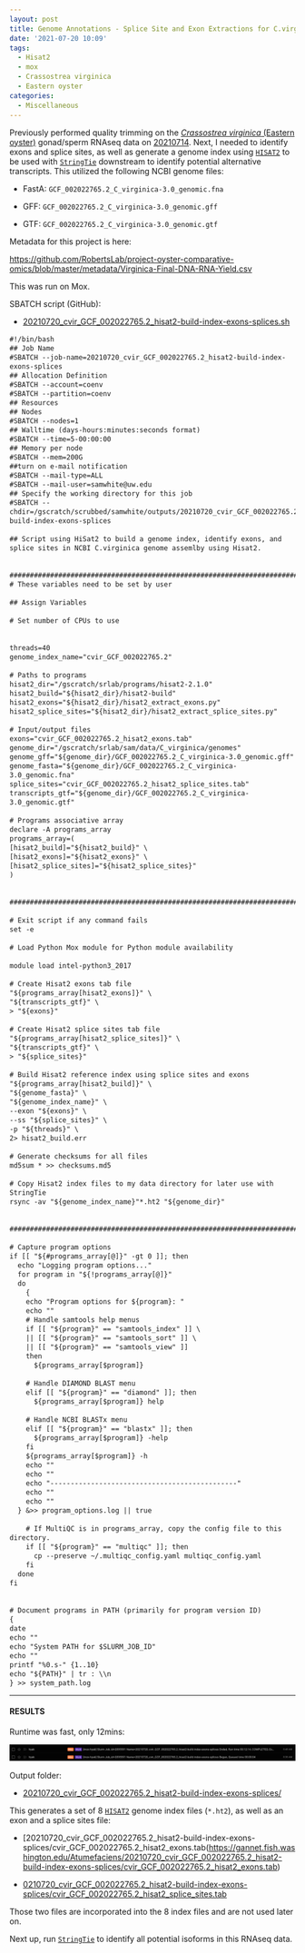 ```yaml
---
layout: post
title: Genome Annotations - Splice Site and Exon Extractions for C.virginica GCF_002022765.2 Genome Using Hisat2 on Mox
date: '2021-07-20 10:09'
tags: 
  - Hisat2
  - mox
  - Crassostrea virginica
  - Eastern oyster
categories: 
  - Miscellaneous
---
```

Previously performed quality trimming on the [_Crassostrea virginica_ (Eastern oyster)](https://en.wikipedia.org/wiki/Eastern_oyster) gonad/sperm RNAseq data on [20210714](https://robertslab.github.io/sams-notebook/2021/07/14/Trimming-C.virginica-Gonad-RNAseq-with-FastP-on-Mox.html). Next, I needed to identify exons and splice sites, as well as generate a genome index using [`HISAT2`](https://daehwankimlab.github.io/hisat2/) to be used with [`StringTie`](https://ccb.jhu.edu/software/stringtie/) downstream to identify potential alternative transcripts. This utilized the following NCBI genome files:

- FastA: `GCF_002022765.2_C_virginica-3.0_genomic.fna`

- GFF: `GCF_002022765.2_C_virginica-3.0_genomic.gff`

- GTF: `GCF_002022765.2_C_virginica-3.0_genomic.gtf`

Metadata for this project is here:

https://github.com/RobertsLab/project-oyster-comparative-omics/blob/master/metadata/Virginica-Final-DNA-RNA-Yield.csv

This was run on Mox.

SBATCH script (GitHub):

- [20210720_cvir_GCF_002022765.2_hisat2-build-index-exons-splices.sh](https://github.com/RobertsLab/sams-notebook/blob/master/sbatch_scripts/20210720_cvir_GCF_002022765.2_hisat2-build-index-exons-splices.sh)


```shell
#!/bin/bash
## Job Name
#SBATCH --job-name=20210720_cvir_GCF_002022765.2_hisat2-build-index-exons-splices
## Allocation Definition
#SBATCH --account=coenv
#SBATCH --partition=coenv
## Resources
## Nodes
#SBATCH --nodes=1
## Walltime (days-hours:minutes:seconds format)
#SBATCH --time=5-00:00:00
## Memory per node
#SBATCH --mem=200G
##turn on e-mail notification
#SBATCH --mail-type=ALL
#SBATCH --mail-user=samwhite@uw.edu
## Specify the working directory for this job
#SBATCH --chdir=/gscratch/scrubbed/samwhite/outputs/20210720_cvir_GCF_002022765.2_hisat2-build-index-exons-splices

## Script using HiSat2 to build a genome index, identify exons, and splice sites in NCBI C.virginica genome assemlby using Hisat2.


###################################################################################
# These variables need to be set by user

## Assign Variables

# Set number of CPUs to use


threads=40
genome_index_name="cvir_GCF_002022765.2"

# Paths to programs
hisat2_dir="/gscratch/srlab/programs/hisat2-2.1.0"
hisat2_build="${hisat2_dir}/hisat2-build"
hisat2_exons="${hisat2_dir}/hisat2_extract_exons.py"
hisat2_splice_sites="${hisat2_dir}/hisat2_extract_splice_sites.py"

# Input/output files
exons="cvir_GCF_002022765.2_hisat2_exons.tab"
genome_dir="/gscratch/srlab/sam/data/C_virginica/genomes"
genome_gff="${genome_dir}/GCF_002022765.2_C_virginica-3.0_genomic.gff"
genome_fasta="${genome_dir}/GCF_002022765.2_C_virginica-3.0_genomic.fna"
splice_sites="cvir_GCF_002022765.2_hisat2_splice_sites.tab"
transcripts_gtf="${genome_dir}/GCF_002022765.2_C_virginica-3.0_genomic.gtf"

# Programs associative array
declare -A programs_array
programs_array=(
[hisat2_build]="${hisat2_build}" \
[hisat2_exons]="${hisat2_exons}" \
[hisat2_splice_sites]="${hisat2_splice_sites}"
)


###################################################################################################

# Exit script if any command fails
set -e

# Load Python Mox module for Python module availability

module load intel-python3_2017

# Create Hisat2 exons tab file
"${programs_array[hisat2_exons]}" \
"${transcripts_gtf}" \
> "${exons}"

# Create Hisat2 splice sites tab file
"${programs_array[hisat2_splice_sites]}" \
"${transcripts_gtf}" \
> "${splice_sites}"

# Build Hisat2 reference index using splice sites and exons
"${programs_array[hisat2_build]}" \
"${genome_fasta}" \
"${genome_index_name}" \
--exon "${exons}" \
--ss "${splice_sites}" \
-p "${threads}" \
2> hisat2_build.err

# Generate checksums for all files
md5sum * >> checksums.md5

# Copy Hisat2 index files to my data directory for later use with StringTie
rsync -av "${genome_index_name}"*.ht2 "${genome_dir}"


#######################################################################################################

# Capture program options
if [[ "${#programs_array[@]}" -gt 0 ]]; then
  echo "Logging program options..."
  for program in "${!programs_array[@]}"
  do
    {
    echo "Program options for ${program}: "
    echo ""
    # Handle samtools help menus
    if [[ "${program}" == "samtools_index" ]] \
    || [[ "${program}" == "samtools_sort" ]] \
    || [[ "${program}" == "samtools_view" ]]
    then
      ${programs_array[$program]}

    # Handle DIAMOND BLAST menu
    elif [[ "${program}" == "diamond" ]]; then
      ${programs_array[$program]} help

    # Handle NCBI BLASTx menu
    elif [[ "${program}" == "blastx" ]]; then
      ${programs_array[$program]} -help
    fi
    ${programs_array[$program]} -h
    echo ""
    echo ""
    echo "----------------------------------------------"
    echo ""
    echo ""
  } &>> program_options.log || true

    # If MultiQC is in programs_array, copy the config file to this directory.
    if [[ "${program}" == "multiqc" ]]; then
      cp --preserve ~/.multiqc_config.yaml multiqc_config.yaml
    fi
  done
fi


# Document programs in PATH (primarily for program version ID)
{
date
echo ""
echo "System PATH for $SLURM_JOB_ID"
echo ""
printf "%0.s-" {1..10}
echo "${PATH}" | tr : \\n
} >> system_path.log
```

---

#### RESULTS

Runtime was fast, only 12mins:

![Runtime for Hisat2 indexing for C.virginica GCF_002022765.2 on Mox](https://github.com/RobertsLab/sams-notebook/blob/master/images/screencaps/20210720_cvir_GCF_002022765.2_hisat2-build-index-exons-splices_runtime.png?raw=true)

Output folder:

- [20210720_cvir_GCF_002022765.2_hisat2-build-index-exons-splices/](https://gannet.fish.washington.edu/Atumefaciens/20210720_cvir_GCF_002022765.2_hisat2-build-index-exons-splices/)

This generates a set of 8 [`HISAT2`](https://daehwankimlab.github.io/hisat2/) genome index files (`*.ht2`), as well as an exon and a splice sites file:

- [20210720_cvir_GCF_002022765.2_hisat2-build-index-exons-splices/cvir_GCF_002022765.2_hisat2_exons.tab(https://gannet.fish.washington.edu/Atumefaciens/20210720_cvir_GCF_002022765.2_hisat2-build-index-exons-splices/cvir_GCF_002022765.2_hisat2_exons.tab)

- [0210720_cvir_GCF_002022765.2_hisat2-build-index-exons-splices/cvir_GCF_002022765.2_hisat2_splice_sites.tab](https://gannet.fish.washington.edu/Atumefaciens/20210720_cvir_GCF_002022765.2_hisat2-build-index-exons-splices/cvir_GCF_002022765.2_hisat2_splice_sites.tab)

Those two files are incorporated into the 8 index files and are not used later on.

Next up, run [`StringTie`](https://ccb.jhu.edu/software/stringtie/) to identify all potential isoforms in this RNAseq data.